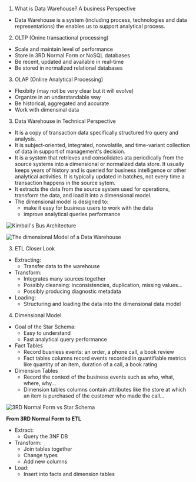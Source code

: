 1. What is Data Warehouse? A business Perspective
- Data Warehouse is a system (including process, technologies and data representations) the enables us to support analytical process.

2. OLTP (Onine transactional processing)
 - Scale and maintain level of performance
 - Store in 3RD Normal Form or NoSQL databases
 - Be recent, updated and available in real-time
 - Be stored in normalized relational databases


3. OLAP (Online Analytical Processing)
- Flexibity (may not be very clear but it will evolve)
- Organize in an understandable way
- Be historical, aggregated and accurate
- Work with dimensinal data

3. Data Warehouse in Technical Perspective
- It is a copy of transaction data specifically structured fro query and analysis. 
- It is subject-oriented, integrated, nonvolatile, and time-variant collection of data in support of management's decision.
- It is a system that retrieves and consolidates ata periodically from the source systems into a dimensional or normalized data store. It usually keeps years of history and is queried for business intelligence or other analytical activities. It is typically updated in batches, not every time a transaction happens in the source sytem.
- It extracts the data from the source system used for operations, transform the data, and load it into a dimensional model.
- The dimensional model is designed to:
    - make it easy for business users to work with the data
    - improve analytical queries performance

![Kimball's Bus Architecture](https://video.udacity-data.com/topher/2021/August/6112ddd2_l1-introduction-to-datawarehousing-3/l1-introduction-to-datawarehousing-3.png)

![The dimensional Model of a Data Warehouse](https://video.udacity-data.com/topher/2021/August/6111d21c_l1-introduction-to-datawarehousing-1/l1-introduction-to-datawarehousing-1.png)

3. ETL Closer Look
- Extracting:
    - Transfer data to the warehouse
- Transform:
    - Integrates many sources together
    - Possibly cleansing: inconsistencies, duplication, missing values...
    - Possibly producing diagnostic metadata
- Loading:
    - Structuring and loading the data into the dimensional data model

4. Dimensional Model
- Goal of the Star Schema:
    - Easy to understand
    - Fast analytical query performance
- Fact Tables
    - Record busniess events: an order, a phone call, a book review
    - Fact tables columns record events recorded in quantifiable metrics like quantity of an item, duration of a call, a book rating
- Dimension Tables
    - Record the context of the business events such as who, what, where, why...
    - Dimension tables columns contain attributes like the store at which an item is purchased of the customer who made the call...

![3RD Normal Form vs Star Schema](https://video.udacity-data.com/topher/2021/August/6111d490_l1-introduction-to-datawarehousing-2/l1-introduction-to-datawarehousing-2.png)

****From 3RD Normal Form to ETL****
- Extract:
    - Query the 3NF DB
- Transform:
    - Join tables together
    - Change types
    - Add new columns
- Load:
    - Insert into facts and dimension tables
